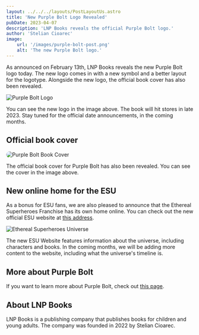 ```yaml
---
layout: ../../../layouts/PostLayoutUs.astro
title: 'New Purple Bolt Logo Revealed'
pubDate: 2023-04-07
description: 'LNP Books reveals the official Purple Bolt logo.'
author: 'Stelian Cioarec'
image:
    url: '/images/purple-bolt-post.png' 
    alt: 'The new Purple Bolt logo.'
---
```


As announced on February 13th, LNP Books reveals the new Purple Bolt logo today. The new logo comes in with a new symbol and a better layout for the logotype. Alongside the new logo, the official book cover has also been revealed.

![Purple Bolt Logo](/images/purple-bolt-new-logo-1x1.png)

You can see the new logo in the image above. The book will hit stores in late 2023. Stay tuned for the official date announcements, in the coming months.

## Official book cover

![Purple Bolt Book Cover](/images/purple-bolt-cover.png)

The official book cover for Purple Bolt has also been revealed. You can see the cover in the image above.

## New online home for the ESU

As a bonus for ESU fans, we are also pleased to announce that the Ethereal Superheroes Franchise has its own home online. You can check out the new official ESU website at [this address](https://esu.lnp-group.com).

![Ethereal Superheroes Universe](/images/esu.png)

The new ESU Website features information about the universe, including characters and books. In the coming months, we will be adding more content to the website, including what the universe's timeline is.

## More about Purple Bolt

If you want to learn more about Purple Bolt, check out [this page](/books/purple-bolt/).

## About LNP Books

LNP Books is a publishing company that publishes books for children and young adults. The company was founded in 2022 by Stelian Cioarec.

<style>
    img[alt="Purple Bolt Book Cover"] {
        border-radius: 3.5rem;
        max-width: 40rem;
        margin-inline: auto;
    }
</style>

